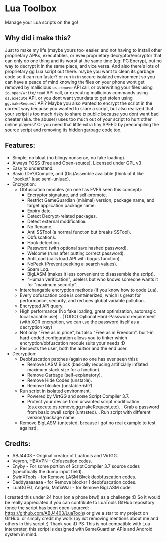 # Lua Toolbox
Manage your Lua scripts on the go!

## Why did i make this?
Just to make my life (maybe yours too) easier. and not having to install other proprietary APKs, executables, or even proprietary decryptor/encryptor that can only do one thing and its worst at the same time (eg: PG Encrypt, but no way to decrypt it in the same place, and vice versa. And also there's lots of proprietary gg Lua script out there. maybe you want to clean its garbage code so it can run faster? or run in in secure isolated environment so you can have a peace of mind knowing the files on your phone wont get removed by mallicious `os.remove` API call, or overwriting your files using `io.open/write/read` API call, or executing mallicious commands using `os.execute` API, or you dont want your data to get stolen using `gg.makeRequest` API? Maybe you also wanted to encrypt the script in the correct way because you wanted to share a script, but also realized that your script is too much risky to share to public because you dont want bad cheater (aka. the abuser) uses too much out of your script to hurt other online players? Or you need that little extra tiny SPEED by precompiling the source script and removing its hidden garbage code too.

## Features:
+ Simple, no bloat (no blingy nonsense, no fake loading).
+ Always FOSS (Free and Open-source), Licensed under GPL v3
+ Easy to understand.
+ Basic (De?)Compile, and (Dis)Assemble available (think of it like "pocket" luac semi-unluac).
+ Encryption:
	+ Obfuscation modules (no one has EVER seen this concept):
		+ Encryptor signature, and self-promote.
		+ Restrict GameGuardian (minimal) version, package name, and target application package name.
		+ Expiry date.
		+ Detect Decrypt-related packages.
		+ Detect external modification.
		+ No Rename.
		+ Anti SSTool (a normal function but breaks SSTool).
		+ Obfuscations.
		+ Hook detection.
		+ Password (with optional save hashed password).
		+ Welcome (runs after putting correct password).
		+ AntiLoad (calls load API with bogus function).
		+ NoPeek (Prevent peeking at search values).
		+ Spam Log.
		+ BigLASM (makes it less convenient to disassemble the script).
		+ "Human verification", useless but who knows someone wants it for "maximum security".
	+ Interchangable encryption methods (if you know how to code Lua).
	+ Every obfuscation code is containerized, which is great for performance, security, and reduces global variable pollution.
	+ Encrypted API query.
	+ High performance (No fake loading, great optimization, automagic local variable use).
	. (TODO) Optional Hard-Password requirement (with XOR encryption, we can use the password itself as a decryption key)
	+ Not only "Free as in price", but also "Free as in Freedom". built-in hard-coded configuration allows you to tinker which encryption/obfuscation module suits your needs :D
	+ Respects the user, both the author and the end user.
+ Decryption:
	+ Deobfuscation patches (again no one has ever seen this):
		+ Remove LASM Block (basically reducing artificially inflated maximum stack size for a function).
		+ Remove Garbage (self-explanatory).
		+ Remove Hide Codes (unstable).
		+ Remove blocker (unstable-ish?).
	+ Run script in isolated environment.
		+ Powered by VirtGG and some Script Compiler 3.7.
		+ Protect your device from unwanted script modification (os.execute,os.remove,gg.makeRequest,etc).
		. Grab a password from basic pwall script (untested).
		. Run script with different version/package name.
	+ Remove BigLASM (untested, because i got no real example to test against).

## Credits:
- ABJ4403 - Original creator of LuaTools and VirtGG.
- Veyron, HBXVPN - Obfuscation codes.
- Enyby - For some portion of Script Compiler 3.7 source codes (specifically the dump input field).
- SwinXTools - for Remove LASM Block deobfuscation codes.
- Daddyaaaaaaa - for Remove blocker 1 deobfuscation codes.
- LuaGGEG, Angela, MafiaWar - for Remove BigLASM code.

I created this under 24 hour (on a phone btw!) as a challenge :D So it would be really appreciated if you can contribute to LuaTools GitHub repository (once the script has been open-sourced: https://github.com/ABJ4403/LuaTools) or give a star to my project on GitHub. or simply credit my work (by not removing mentions about me and others in this script :) Thank you :D
PS: This is not compatible with Lua interpreter, this script is designed with GameGuardian APIs and Android system in mind.
